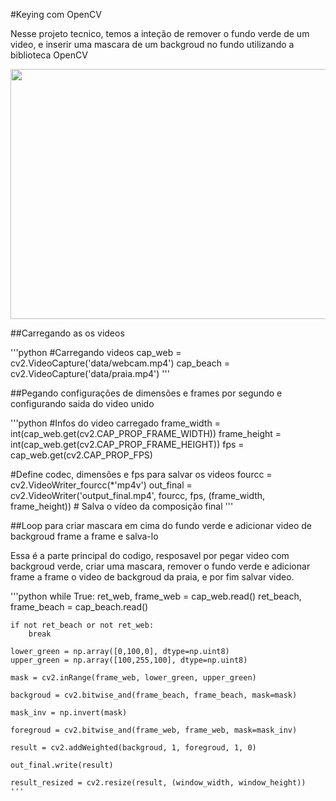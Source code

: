 #Keying com OpenCV

Nesse projeto tecnico, temos a inteção de remover o fundo verde de um video, e inserir uma mascara de um backgroud no fundo utilizando a biblioteca OpenCV

<p align="center">
  <img src="data/fus%C3%A3o%20chromakey.gif" style="width: 700px; height: 400px;">
</p>

##Carregando as os videos

'''python
#Carregando videos
cap_web = cv2.VideoCapture('data/webcam.mp4')
cap_beach = cv2.VideoCapture('data/praia.mp4')
'''

##Pegando configurações de dimensões e frames por segundo e configurando saida do video unido

'''python
#Infos do video carregado
frame_width = int(cap_web.get(cv2.CAP_PROP_FRAME_WIDTH))
frame_height = int(cap_web.get(cv2.CAP_PROP_FRAME_HEIGHT))
fps = cap_web.get(cv2.CAP_PROP_FPS)

#Define codec, dimensões e fps para salvar os videos
fourcc = cv2.VideoWriter_fourcc(*'mp4v') 
out_final = cv2.VideoWriter('output_final.mp4', fourcc, fps, (frame_width, frame_height))  # Salva o vídeo da composição final
'''

##Loop para criar mascara em cima do fundo verde e adicionar video de backgroud frame a frame e salva-lo

Essa é a parte principal do codigo, resposavel por pegar video com backgroud verde, criar uma mascara, remover o fundo verde e adicionar frame a frame o video de backgroud da praia, e por fim salvar video.

'''python
while True:
    ret_web, frame_web = cap_web.read()
    ret_beach, frame_beach = cap_beach.read()

    if not ret_beach or not ret_web:
        break

    lower_green = np.array([0,100,0], dtype=np.uint8)
    upper_green = np.array([100,255,100], dtype=np.uint8)

    mask = cv2.inRange(frame_web, lower_green, upper_green)

    backgroud = cv2.bitwise_and(frame_beach, frame_beach, mask=mask)

    mask_inv = np.invert(mask)

    foregroud = cv2.bitwise_and(frame_web, frame_web, mask=mask_inv)

    result = cv2.addWeighted(backgroud, 1, foregroud, 1, 0)

    out_final.write(result)

    result_resized = cv2.resize(result, (window_width, window_height))
    '''